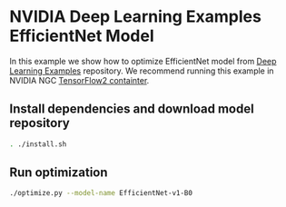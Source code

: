 <!--
Copyright (c) 2021-2023, NVIDIA CORPORATION. All rights reserved.

Licensed under the Apache License, Version 2.0 (the "License");
you may not use this file except in compliance with the License.
You may obtain a copy of the License at

    http://www.apache.org/licenses/LICENSE-2.0

Unless required by applicable law or agreed to in writing, software
distributed under the License is distributed on an "AS IS" BASIS,
WITHOUT WARRANTIES OR CONDITIONS OF ANY KIND, either express or implied.
See the License for the specific language governing permissions and
limitations under the License.
-->

# NVIDIA Deep Learning Examples EfficientNet Model

In this example we show how to optimize EfficientNet model from [Deep Learning Examples](https://github.com/NVIDIA/DeepLearningExamples) repository. We recommend running this example in NVIDIA NGC [TensorFlow2 containter](https://catalog.ngc.nvidia.com/orgs/nvidia/containers/tensorflow).

## Install dependencies and download model repository

```bash
. ./install.sh
```

## Run optimization


```bash
./optimize.py --model-name EfficientNet-v1-B0
```
